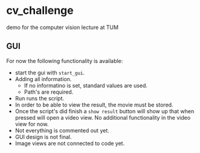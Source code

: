# cv_challenge
demo for the computer vision lecture at TUM


## GUI
For now the following functionality is available:
- start the gui with `start_gui`.
- Adding all information.
  - If no informatino is set, standard values are used.
  - Path's are required.
- Run runs the script.
- In order to be able to view the result, the movie must be stored.
- Once the script's did finish a `show result` button will show up that when pressed will open a video view. No additional functionality in the video view for now.
- Not everything is commented out yet.
- GUI design is not final.
- Image views are not connected to code yet.